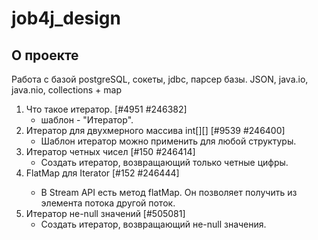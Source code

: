 # job4j_design

## О проекте

Работа с базой postgreSQL, сокеты, jdbc, парсер базы.
JSON, java.io, java.nio, collections + map

1. Что такое итератор.   [#4951 #246382]
    - шаблон - "Итератор".
2. Итератор для двухмерного массива int[][]   [#9539 #246400]
    - Шаблон итератор можно применить для любой структуры.
3. Итератор четных чисел   [#150 #246414]
    - Создать итератор, возвращающий только четные цифры.
4. FlatMap для Iterator<Iterator>   [#152 #246444]
    - В Stream API есть метод flatMap. Он позволяет получить из элемента потока другой поток.
5. Итератор не-null значений [#505081]
    - Создать итератор, возвращающий не-null значения.